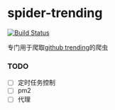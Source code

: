 # spider-trending

[![Build Status](https://travis-ci.org/xiedacon/spider-trending.svg?branch=master)](https://travis-ci.org/xiedacon/spider-trending)

专门用于爬取[github trending](https://github.com/trending)的爬虫

### TODO

* [ ] 定时任务控制
* [ ] pm2
* [ ] 代理